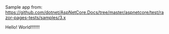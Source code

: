 Sample app from: https://github.com/dotnet/AspNetCore.Docs/tree/master/aspnetcore/test/razor-pages-tests/samples/3.x 

Hello! World!!!!!!!